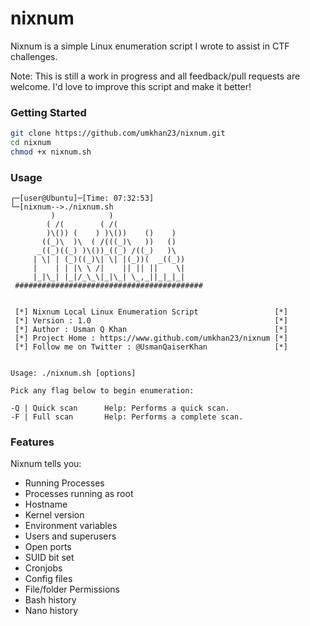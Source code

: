 # nixnum
Nixnum is a simple Linux enumeration script I wrote to assist in CTF challenges.  

Note: This is still a work in progress and all feedback/pull requests are welcome. I'd love to improve this script and make it better!

### Getting Started
```bash
git clone https://github.com/umkhan23/nixnum.git
cd nixnum
chmod +x nixnum.sh
```

### Usage
```
┌─[user@Ubuntu]─[Time: 07:32:53] 
└─[nixnum-->./nixnum.sh 
         )            )                      
        ( /(        ( /(                     
        )\()) (    ) )\())    ()    )        
       ((_)\  )\  ( /(((_)\   ))   ()        
      _((_)((_) )\())_((_) /((_)   )\        
     | \| | (_)((_)\| \| |(_))(  _((_))      
     |    | | |\ \ /|    || || ||    \|      
     |_|\_| |_|/_\_\|_|\_| \_,_||_|_|_|      
 ##########################################  


 [*] Nixnum Local Linux Enumeration Script                 [*] 
 [*] Version : 1.0                                         [*] 
 [*] Author : Usman Q Khan                                 [*] 
 [*] Project Home : https://www.github.com/umkhan23/nixnum [*] 
 [*] Follow me on Twitter : @UsmanQaiserKhan               [*] 


Usage: ./nixnum.sh [options]

Pick any flag below to begin enumeration:
                     
-Q | Quick scan      Help: Performs a quick scan.
-F | Full scan       Help: Performs a complete scan.

```

### Features
Nixnum tells you:
* Running Processes
* Processes running as root
* Hostname
* Kernel version
* Environment variables
* Users and superusers
* Open ports
* SUID bit set
* Cronjobs
* Config files
* File/folder Permissions
* Bash history
* Nano history


